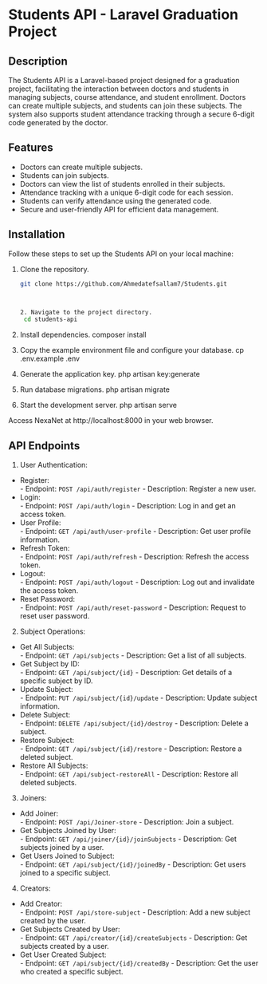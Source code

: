 # Students API - Laravel Graduation Project

## Description
The Students API is a Laravel-based project designed for a graduation project, facilitating the interaction between doctors and students in managing subjects, course attendance, and student enrollment. Doctors can create multiple subjects, and students can join these subjects. The system also supports student attendance tracking through a secure 6-digit code generated by the doctor.

## Features
- Doctors can create multiple subjects.
- Students can join subjects.
- Doctors can view the list of students enrolled in their subjects.
- Attendance tracking with a unique 6-digit code for each session.
- Students can verify attendance using the generated code.
- Secure and user-friendly API for efficient data management.

## Installation
Follow these steps to set up the Students API on your local machine:

1. Clone the repository.
   ```bash
   git clone https://github.com/Ahmedatefsallam7/Students.git



   2. Navigate to the project directory.
    cd students-api

3. Install dependencies.
    composer install

4. Copy the example environment file and configure your database.
    cp .env.example .env

 5. Generate the application key.
    php artisan key:generate

 6. Run database migrations.
     php artisan migrate
    
7. Start the development server.
    php artisan serve
   
Access NexaNet at http://localhost:8000 in your web browser.

## API Endpoints

1.   User Authentication:  
   -   Register:  
     - Endpoint: `POST /api/auth/register`
     - Description: Register a new user.
   -   Login:  
     - Endpoint: `POST /api/auth/login`
     - Description: Log in and get an access token.
   -   User Profile:  
     - Endpoint: `GET /api/auth/user-profile`
     - Description: Get user profile information.
   -   Refresh Token:  
     - Endpoint: `POST /api/auth/refresh`
     - Description: Refresh the access token.
   -   Logout:  
     - Endpoint: `POST /api/auth/logout`
     - Description: Log out and invalidate the access token.
   -   Reset Password:  
     - Endpoint: `POST /api/auth/reset-password`
     - Description: Request to reset user password.

2.   Subject Operations:  
   -   Get All Subjects:  
     - Endpoint: `GET /api/subjects`
     - Description: Get a list of all subjects.
   -   Get Subject by ID:  
     - Endpoint: `GET /api/subject/{id}`
     - Description: Get details of a specific subject by ID.
   -   Update Subject:  
     - Endpoint: `PUT /api/subject/{id}/update`
     - Description: Update subject information.
   -   Delete Subject:  
     - Endpoint: `DELETE /api/subject/{id}/destroy`
     - Description: Delete a subject.
   -   Restore Subject:  
     - Endpoint: `GET /api/subject/{id}/restore`
     - Description: Restore a deleted subject.
   -   Restore All Subjects:  
     - Endpoint: `GET /api/subject-restoreAll`
     - Description: Restore all deleted subjects.

3.   Joiners:  
   -   Add Joiner:  
     - Endpoint: `POST /api/Joiner-store`
     - Description: Join a subject.
   -   Get Subjects Joined by User:  
     - Endpoint: `GET /api/joiner/{id}/joinSubjects`
     - Description: Get subjects joined by a user.
   -   Get Users Joined to Subject:  
     - Endpoint: `GET /api/subject/{id}/joinedBy`
     - Description: Get users joined to a specific subject.

4.   Creators:  
   -   Add Creator:  
     - Endpoint: `POST /api/store-subject`
     - Description: Add a new subject created by the user.
   -   Get Subjects Created by User:  
     - Endpoint: `GET /api/creator/{id}/createSubjects`
     - Description: Get subjects created by a user.
   -   Get User Created Subject:  
     - Endpoint: `GET /api/subject/{id}/createdBy`
     - Description: Get the user who created a specific subject.
